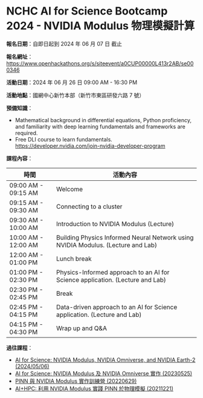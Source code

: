 # NCHC AI for Science Bootcamp 2024 - NVIDIA Modulus 物理模擬計算

**報名日期**：自即日起到 2024 年 06 月 07 日 截止

**報名網址**：<https://www.openhackathons.org/s/siteevent/a0CUP00000L413r2AB/se000346>

**活動日期**：2024 年 06 月 26 日 09:00 AM - 16:30 PM

**活動地點**：國網中心新竹本部（新竹市東區研發六路 7 號）

**預備知識**：

 -  Mathematical background in differential equations, Python proficiency, and familiarity with deep learning fundamentals and frameworks are required.
 -  Free DLI course to learn fundamentals.\
    <https://developer.nvidia.com/join-nvidia-developer-program>

**課程內容**：

| 時間 			| 活動內容 |
| ----			| -------- |
| 09:00 AM - 09:15 AM	| Welcome |
| 09:15 AM - 09:30 AM	| Connecting to a cluster |
| 09:30 AM - 10:00 AM	| Introduction to NVIDIA Modulus (Lecture) |
| 10:00 AM - 12:00 AM	| Building Physics Informed Neural Network using NVIDIA Modulus. (Lecture and Lab) |
| 12:00 AM - 01:00 PM	| Lunch break |
| 01:00 PM - 02:30 PM	| Physics-Informed approach to an AI for Science application. (Lecture and Lab) |
| 02:30 PM - 02:45 PM	| Break |
| 02:45 PM - 04:15 PM	| Data-driven approach to an AI for Science application. (Lecture and Lab) |
| 04:15 PM - 04:30 PM	| Wrap up and Q&A |

**過往課程**：

 -  [AI for Science: NVIDIA Modulus, NVIDIA Omniverse, and NVIDIA Earth-2 (2024/05/06)](https://github.com/nqobu/nvidia/tree/main/20240506)
 -  [AI for Science: NVIDIA Modulus 及 NVIDIA Omniverse 實作 (20230525)](https://github.com/nqobu/nvidia/tree/main/20230525)
 -  [PINN 與 NVIDIA Modulus 實作訓練營 (20220629)](https://github.com/nqobu/nvidia/tree/main/20220629)
 -  [AI+HPC: 利用 NVIDIA Modulus 實踐 PINN 於物理模擬 (20211221)](https://github.com/nqobu/nvidia/tree/main/20211221)
